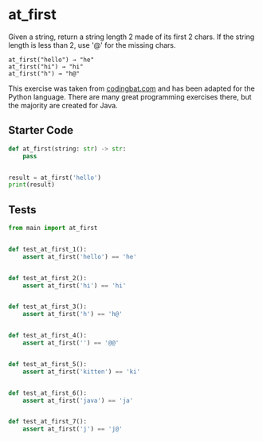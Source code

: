 # at_first




Given a string, return a string length 2 made of its first 2 chars. If the string length is less than 2, use '@' for the missing chars.

```
at_first("hello") → "he"
at_first("hi") → "hi"
at_first("h") → "h@"
```

This exercise was taken from [codingbat.com](https://codingbat.com/prob/p139076) and has been adapted for the Python language. There are many great programming exercises there, but the majority are created for Java.

## Starter Code
```python
def at_first(string: str) -> str:
    pass


result = at_first('hello')
print(result)
```

## Tests
```python
from main import at_first


def test_at_first_1():
    assert at_first('hello') == 'he'


def test_at_first_2():
    assert at_first('hi') == 'hi'


def test_at_first_3():
    assert at_first('h') == 'h@'


def test_at_first_4():
    assert at_first('') == '@@'


def test_at_first_5():
    assert at_first('kitten') == 'ki'


def test_at_first_6():
    assert at_first('java') == 'ja'


def test_at_first_7():
    assert at_first('j') == 'j@'
```
